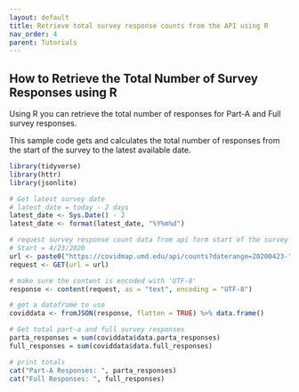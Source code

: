 ```yaml
---
layout: default
title: Retrieve total survey response counts from the API using R
nav_order: 4
parent: Tutorials
---
```


## How to Retrieve the Total Number of Survey Responses using R

Using R you can retrieve the total number of responses for Part-A and Full survey responses. 

This sample code gets and calculates the total number of responses from the start of the survey to the latest available date. 

```r
library(tidyverse)
library(httr)
library(jsonlite)

# Get latest survey date
# latest_date = today - 2 days 
latest_date <- Sys.Date() - 2
latest_date <- format(latest_date, "%Y%m%d")

# request survey response count data from api form start of the survey to latest available date
# Start = 4/23/2020
url <- paste0("https://covidmap.umd.edu/api/counts?daterange=20200423-", latest_date)
request <- GET(url = url)

# make sure the content is encoded with 'UTF-8'
response <- content(request, as = "text", encoding = "UTF-8")

# get a dataframe to use
coviddata <- fromJSON(response, flatten = TRUE) %>% data.frame()

# Get total part-a and full survey responses
parta_responses = sum(coviddata$data.parta_responses)
full_responses = sum(coviddata$data.full_responses)

# print totals
cat("Part-A Responses: ", parta_responses)
cat("Full Responses: ", full_responses)
```